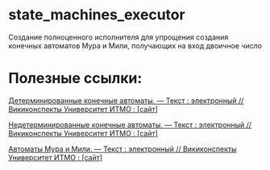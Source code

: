 # state_machines_executor
Создание полноценного исполнителя для упрощения создания конечных автоматов Мура и Мили, получающих на вход двоичное число

# Полезные ссылки:

[Детерминированные конечные автоматы. — Текст : электронный // Викиконспекты Университет ИТМО : [сайт]](https://neerc.ifmo.ru/wiki/index.php?title=%D0%94%D0%B5%D1%82%D0%B5%D1%80%D0%BC%D0%B8%D0%BD%D0%B8%D1%80%D0%BE%D0%B2%D0%B0%D0%BD%D0%BD%D1%8B%D0%B5_%D0%BA%D0%BE%D0%BD%D0%B5%D1%87%D0%BD%D1%8B%D0%B5_%D0%B0%D0%B2%D1%82%D0%BE%D0%BC%D0%B0%D1%82%D1%8B)

[Недетерминированные конечные автоматы. — Текст : электронный // Викиконспекты Университет ИТМО : [сайт]](https://neerc.ifmo.ru/wiki/index.php?title=%D0%9D%D0%B5%D0%B4%D0%B5%D1%82%D0%B5%D1%80%D0%BC%D0%B8%D0%BD%D0%B8%D1%80%D0%BE%D0%B2%D0%B0%D0%BD%D0%BD%D1%8B%D0%B5_%D0%BA%D0%BE%D0%BD%D0%B5%D1%87%D0%BD%D1%8B%D0%B5_%D0%B0%D0%B2%D1%82%D0%BE%D0%BC%D0%B0%D1%82%D1%8B)

[Автоматы Мура и Мили. — Текст : электронный // Викиконспекты Университет ИТМО : [сайт]](https://neerc.ifmo.ru/wiki/index.php?title=%D0%90%D0%B2%D1%82%D0%BE%D0%BC%D0%B0%D1%82%D1%8B_%D0%9C%D1%83%D1%80%D0%B0_%D0%B8_%D0%9C%D0%B8%D0%BB%D0%B8)